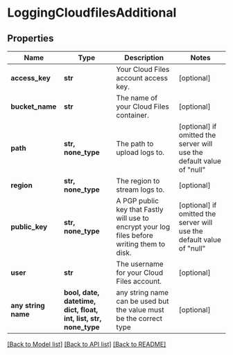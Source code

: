 # LoggingCloudfilesAdditional


## Properties
Name | Type | Description | Notes
------------ | ------------- | ------------- | -------------
**access_key** | **str** | Your Cloud Files account access key. | [optional] 
**bucket_name** | **str** | The name of your Cloud Files container. | [optional] 
**path** | **str, none_type** | The path to upload logs to. | [optional]  if omitted the server will use the default value of "null"
**region** | **str, none_type** | The region to stream logs to. | [optional] 
**public_key** | **str, none_type** | A PGP public key that Fastly will use to encrypt your log files before writing them to disk. | [optional]  if omitted the server will use the default value of "null"
**user** | **str** | The username for your Cloud Files account. | [optional] 
**any string name** | **bool, date, datetime, dict, float, int, list, str, none_type** | any string name can be used but the value must be the correct type | [optional]

[[Back to Model list]](../README.md#documentation-for-models) [[Back to API list]](../README.md#documentation-for-api-endpoints) [[Back to README]](../README.md)



